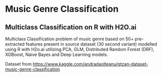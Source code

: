# Music Genre Classification
## Multiclass Classification on R with H2O.ai

Multiclass Classification problem of music genre based on 50+ pre-extracted features present in source dataset (30 second variant) modelled using R with H2o.ai utilizing PCA, GLM, Distributed Random Forest (DRF), XGBoost, Naive Bayes and Deep Learning models.

Dataset from https://www.kaggle.com/andradaolteanu/gtzan-dataset-music-genre-classification 


